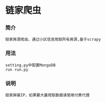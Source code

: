 # 链家爬虫
### 简介 
    链家房源爬虫，通过小区信息爬取所有房源,基于scrapy
### 用法
    setting.py中配置MongoDB
    run run.py
### 说明
    链家屏蔽IP，如果要大量爬取数据请使用付费代理

